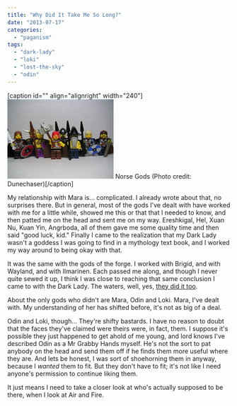 ```yaml
---
title: "Why Did It Take Me So Long?"
date: "2013-07-17"
categories: 
  - "paganism"
tags: 
  - "dark-lady"
  - "loki"
  - "lost-the-sky"
  - "odin"
---
```


\[caption id="" align="alignright" width="240"\][![Norse Gods](images/103721206_21b00a0376_m.jpg "Norse Gods")](http://www.flickr.com/photos/12426416@N00/103721206) Norse Gods (Photo credit: Dunechaser)\[/caption\]

My relationship with Mara is... complicated. I already wrote about that, no surprises there. But in general, most of the gods I've dealt with have worked with me for a little while, showed me this or that that I needed to know, and then patted me on the head and sent me on my way. Ereshkigal, Hel, Xuan Nu, Kuan Yin, Angrboda, all of them gave me some quality time and then said "good luck, kid." Finally I came to the realization that my Dark Lady wasn't a goddess I was going to find in a mythology text book, and I worked my way around to being okay with that.

It was the same with the gods of the forge. I worked with Brigid, and with Wayland, and with Ilmarinen. Each passed me along, and though I never quite sewed it up, I think I was close to reaching that same conclusion I came to with the Dark Lady. The waters, well, yes, [they did it too](http://jackadreams.info/2013/03/17/the-rushing-water-and-the-deep-blue-sea/ "The Rushing Water and the Deep Blue Sea").

About the only gods who didn't are Mara, Odin and Loki. Mara, I've dealt with. My understanding of her has shifted before, it's not as big of a deal.

Odin and Loki, though... They're shifty bastards. I have no reason to doubt that the faces they've claimed were theirs were, in fact, them. I suppose it's possible they just happened to get ahold of me young, and lord knows I've described Odin as a Mr Grabby Hands myself. He's not the sort to pat anybody on the head and send them off if he finds them more useful where they are. And lets be honest, I was sort of shoehorning them in anyway, because I _wanted_ them to fit. But they don't have to fit; it's not like I need anyone's permission to continue liking them.

It just means I need to take a closer look at who's actually supposed to be there, when I look at Air and Fire.
